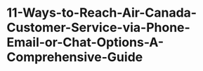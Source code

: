 # 11-Ways-to-Reach-Air-Canada-Customer-Service-via-Phone-Email-or-Chat-Options-A-Comprehensive-Guide